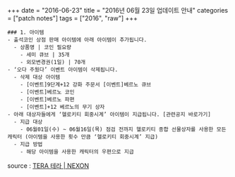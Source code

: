 +++
date = "2016-06-23"
title = "2016년 06월 23일 업데이트 안내"
categories = ["patch notes"]
tags = ["2016", "raw"]
+++

```
### 1. 아이템
- 출석코인 상점 판매 아이템에 아래 아이템이 추가됩니다.
  - 상품명 | 코인 필요량 
    - 세미 큐브 | 35개 
    - 외모변경권(1일) | 70개
- ‘오다 주웠다’ 이벤트 아이템이 삭제됩니다.
  - 삭제 대상 아이템
    - [이벤트]9단계+12 강화 주문서 [이벤트]베르노 큐브
    - [이벤트]베르노 코인
    - [이벤트]베르노 파편
    - [이벤트]+12 베르노의 무기 상자 
- 아래 대상자들에게 ‘헬로키티 회중시계’ 아이템이 지급됩니다. [관련공지 바로가기] 
  - 지급 대상
    - 06월01일(수) ~ 06월16일(목) 점검 전까지 헬로키티 종합 선물상자를 사용한 모든 캐릭터 (아이템을 사용한 횟수 만큼 ‘헬로키티 회중시계’ 지급) 
  - 지급 방법
    - 해당 아이템을 사용한 캐릭터의 우편으로 지급 
```

source : [TERA 테라 | NEXON](http://tera.nexon.com/news/update/view.aspx?n4articlesn=)